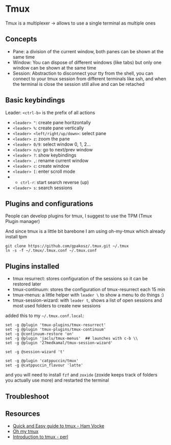 Tmux
====

Tmux is a multiplexer -> allows to use a single terminal as multiple ones

## Concepts

- Pane: a division of the current window, both panes can be shown at the same time
- Window: You can dispose of different windows (like tabs) but only one window can be shown at the same time
- Session: Abstraction to disconnect your tty from the shell, you can connect to your tmux session from different terminals like ssh, and when the terminal is close the session still alive and can be retached

## Basic keybindings

Leader: `<ctrl-b>` is the prefix of all actions

- `<leader> "`: create pane horitzontally
- `<leader> %`: create pane vertically
- `<leader> <left/right/up/down>`: select pane
- `<leader> z`: zoom the pane
- `<leader> 0/9`: select window 0, 1, 2...
- `<leader> n/p`: go to next/prev window
- `<leader> ?`: show keybindings
- `<leader> ,`: rename current window
- `<leader> c`: create window
- `<leader> [`: enter scroll mode
- - `ctrl-r`: start search reverse (up)
- `<leader> s`: search sessions

## Plugins and configurations

People can develop plugins for tmux, I suggest to use the TPM (Tmux Plugin manager)

And since tmux is a little bit barebone I am using oh-my-tmux which already install tpm

```
git clone https://github.com/gpakosz/.tmux.git ~/.tmux
ln -s -f ~/.tmux/.tmux.conf ~/.tmux.conf
```
## Plugins installed

- tmux resurrect: stores configuration of the sessions so it can be restored later
- tmux-continuum: stores the configuration of tmux-resurrect each 15 min
- tmux-menus: a little helper with `leader \` to show a menu to do things :)
- tmux-session-wizard: with `leader t`, shows a list of open sessions and most used folders to create new sessions

added this to my `~/.tmux.conf.local`:

````
set -g @plugin 'tmux-plugins/tmux-resurrect'
set -g @plugin 'tmux-plugins/tmux-continuum'
set -g @continuum-restore 'on'
set -g @plugin 'jaclu/tmux-menus'  ## launches with c-b \\
set -g @plugin '27medkamal/tmux-session-wizard'

set -g @session-wizard 't'

set -g @plugin 'catppuccin/tmux'
set -g @catppuccin_flavour 'latte'

````

and you will need to install `fzf` and `zoxide` (zoxide keeps track of folders you actually use more)
and restarted the terminal

## Troubleshoot

## Resources
- [Quick and Easy guide to tmux - Ham Vocke](https://www.hamvocke.com/blog/a-quick-and-easy-guide-to-tmux/)
- [Oh my tmux](https://github.com/gpakosz/.tmux)
- [Introduction to tmux - perl](https://www.perl.com/article/an-introduction-to-tmux/)

